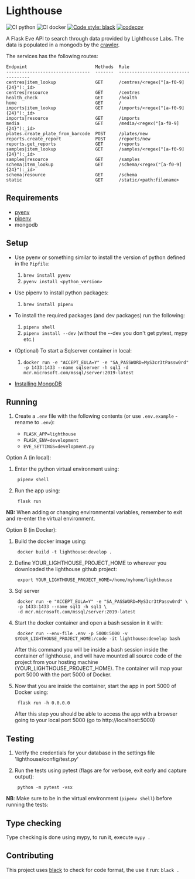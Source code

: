 # Lighthouse

![CI python](https://github.com/sanger/lighthouse/workflows/CI%20python/badge.svg)
![CI docker](https://github.com/sanger/lighthouse/workflows/CI%20docker/badge.svg)
[![Code style: black](https://img.shields.io/badge/code%20style-black-000000.svg)](https://github.com/psf/black)
[![codecov](https://codecov.io/gh/sanger/lighthouse/branch/develop/graph/badge.svg)](https://codecov.io/gh/sanger/lighthouse)

A Flask Eve API to search through data provided by Lighthouse Labs. The data is populated in a
mongodb by the [crawler](https://github.com/sanger/crawler).

The services has the following routes:

    Endpoint                          Methods  Rule
    --------------------------------  -------  ------------------------------------
    centres|item_lookup               GET      /centres/<regex("[a-f0-9]{24}"):_id>
    centres|resource                  GET      /centres
    health_check                      GET      /health
    home                              GET      /
    imports|item_lookup               GET      /imports/<regex("[a-f0-9]{24}"):_id>
    imports|resource                  GET      /imports
    media                             GET      /media/<regex("[a-f0-9]{24}"):_id>
    plates.create_plate_from_barcode  POST     /plates/new
    reports.create_report             POST     /reports/new
    reports.get_reports               GET      /reports
    samples|item_lookup               GET      /samples/<regex("[a-f0-9]{24}"):_id>
    samples|resource                  GET      /samples
    schema|item_lookup                GET      /schema/<regex("[a-f0-9]{24}"):_id>
    schema|resource                   GET      /schema
    static                            GET      /static/<path:filename>

## Requirements

- [pyenv](https://github.com/pyenv/pyenv)
- [pipenv](https://pipenv.pypa.io/en/latest/)
- mongodb

## Setup

- Use pyenv or something similar to install the version of python
  defined in the `Pipfile`:
  1. `brew install pyenv`
  2. `pyenv install <python_version>`
- Use pipenv to install python packages:
  1. `brew install pipenv`
- To install the required packages (and dev packages) run the following:
  1. `pipenv shell`
  2. `pipenv install --dev` (without the --dev you don't get pytest, mypy etc.)
- (Optional) To start a Sqlserver container in local:
  1. `docker run -e "ACCEPT_EULA=Y" -e "SA_PASSWORD=MyS3cr3tPassw0rd" -p 1433:1433 --name sqlserver -h sql1 -d mcr.microsoft.com/mssql/server:2019-latest`

- [Installing MongoDB](https://docs.mongodb.com/manual/tutorial/install-mongodb-on-os-x/)

## Running

1. Create a `.env` file with the following contents (or use `.env.example` - rename to `.env`):

    - `FLASK_APP=lighthouse`
    - `FLASK_ENV=development`
    - `EVE_SETTINGS=development.py`

Option A (in local):

1. Enter the python virtual environment using:

        pipenv shell

1. Run the app using:

        flask run

**NB:** When adding or changing environmental variables, remember to exit and re-enter the virtual
environment.

Option B (in Docker):

1. Build the docker image using:

        docker build -t lighthouse:develop .

1. Define YOUR_LIGHTHOUSE_PROJECT_HOME to wherever you downloaded the lighthouse github project:

        export YOUR_LIGHTHOUSE_PROJECT_HOME=/home/myhome/lighthouse

1. Sql server

        docker run -e "ACCEPT_EULA=Y" -e "SA_PASSWORD=MyS3cr3tPassw0rd" \
        -p 1433:1433 --name sql1 -h sql1 \
        -d mcr.microsoft.com/mssql/server:2019-latest        

1. Start the docker container and open a bash session in it with:

        docker run --env-file .env -p 5000:5000 -v $YOUR_LIGHTHOUSE_PROJECT_HOME:/code -it lighthouse:develop bash
   
   After this command you will be inside a bash session inside the container of lighthouse, and will have mounted all 
   source code of the project from your hosting machine (YOUR_LIGHTHOUSE_PROJECT_HOME). The container will map your 
   port 5000 with the port 5000 of Docker.

1. Now that you are inside the container, start the app in port 5000 of Docker using:

        flask run -h 0.0.0.0

   After this step you should be able to access the app with a browser going to your local port 5000 (go to http://localhost:5000)

## Testing

1. Verify the credentials for your database in the settings file 'lighthouse/config/test.py'
1. Run the tests using pytest (flags are for verbose, exit early and capture output):

        python -m pytest -vsx

**NB**: Make sure to be in the virtual environment (`pipenv shell`) before running the tests:

## Type checking

Type checking is done using mypy, to run it, execute `mypy .`

## Contributing

This project uses [black](https://github.com/psf/black) to check for code format, the use it run:
`black .`

